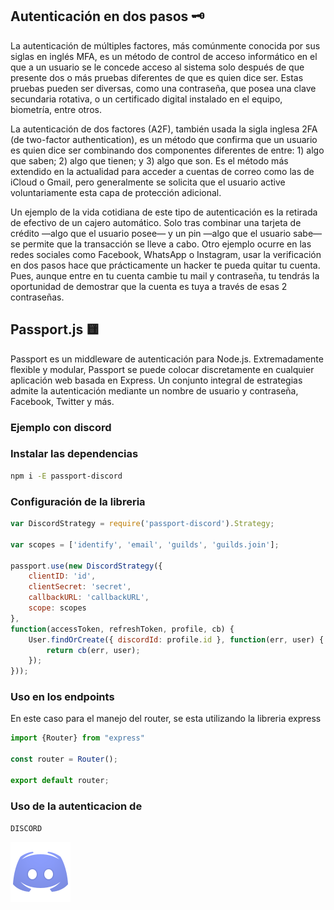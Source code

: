 ## Autenticación en dos pasos 🗝️ 

La autenticación de múltiples factores, más comúnmente conocida por sus siglas en inglés MFA, es un método de control de acceso informático en el que a un usuario se le concede acceso al sistema solo después de que presente dos o más pruebas diferentes de que es quien dice ser. Estas pruebas pueden ser diversas, como una contraseña, que posea una clave secundaria rotativa, o un certificado digital instalado en el equipo, biometría, entre otros.

La autenticación de dos factores (A2F), también usada la sigla inglesa 2FA (de two-factor authentication), es un método que confirma que un usuario es quien dice ser combinando dos componentes diferentes de entre: 1) algo que saben; 2) algo que tienen; y 3) algo que son. Es el método más extendido en la actualidad para acceder a cuentas de correo como las de iCloud o Gmail, pero generalmente se solicita que el usuario active voluntariamente esta capa de protección adicional.

Un ejemplo de la vida cotidiana de este tipo de autenticación es la retirada de efectivo de un cajero automático. Solo tras combinar una tarjeta de crédito —algo que el usuario posee— y un pin —algo que el usuario sabe— se permite que la transacción se lleve a cabo. Otro ejemplo ocurre en las redes sociales como Facebook, WhatsApp o Instagram, usar la verificación en dos pasos hace que prácticamente un hacker te pueda quitar tu cuenta. Pues, aunque entre en tu cuenta cambie tu mail y contraseña, tu tendrás la oportunidad de demostrar que la cuenta es tuya a través de esas 2 contraseñas.


## Passport.js 🟨

Passport es un middleware de autenticación para Node.js. Extremadamente flexible y modular, Passport se puede colocar discretamente en cualquier aplicación web basada en Express. Un conjunto integral de estrategias admite la autenticación mediante un nombre de usuario y contraseña, Facebook, Twitter y más.

### Ejemplo con discord 
### Instalar las dependencias 
```bash
npm i -E passport-discord
```

### Configuración de la libreria
```js
var DiscordStrategy = require('passport-discord').Strategy;

var scopes = ['identify', 'email', 'guilds', 'guilds.join'];

passport.use(new DiscordStrategy({
    clientID: 'id',
    clientSecret: 'secret',
    callbackURL: 'callbackURL',
    scope: scopes
},
function(accessToken, refreshToken, profile, cb) {
    User.findOrCreate({ discordId: profile.id }, function(err, user) {
        return cb(err, user);
    });
}));
```
### Uso en los endpoints
En este caso para el manejo del router, se esta utilizando la libreria express
```js
import {Router} from "express"

const router = Router();

export default router; 
```
### Uso de la autenticacion de 
``DISCORD``

    
<img src="./resources/icons8-logotipo-de-la-discordia.svg">

